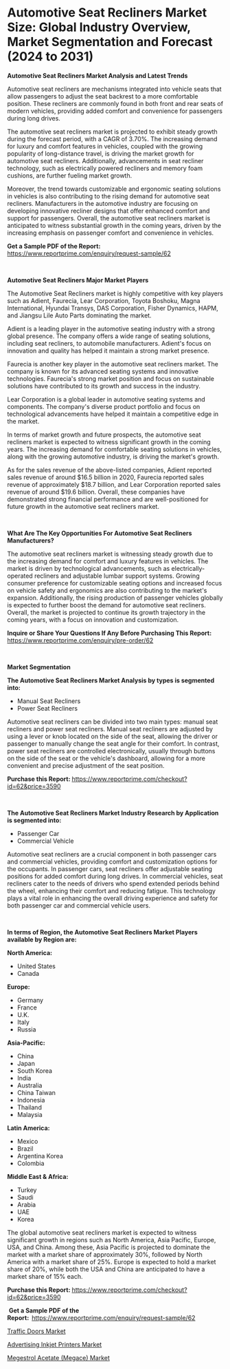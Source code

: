 <p><h1>Automotive Seat Recliners Market Size: Global Industry Overview, Market Segmentation and Forecast (2024 to 2031)</h1></p><p><strong>Automotive Seat Recliners Market Analysis and Latest Trends</strong></p>
<p><p>Automotive seat recliners are mechanisms integrated into vehicle seats that allow passengers to adjust the seat backrest to a more comfortable position. These recliners are commonly found in both front and rear seats of modern vehicles, providing added comfort and convenience for passengers during long drives.</p><p>The automotive seat recliners market is projected to exhibit steady growth during the forecast period, with a CAGR of 3.70%. The increasing demand for luxury and comfort features in vehicles, coupled with the growing popularity of long-distance travel, is driving the market growth for automotive seat recliners. Additionally, advancements in seat recliner technology, such as electrically powered recliners and memory foam cushions, are further fueling market growth.</p><p>Moreover, the trend towards customizable and ergonomic seating solutions in vehicles is also contributing to the rising demand for automotive seat recliners. Manufacturers in the automotive industry are focusing on developing innovative recliner designs that offer enhanced comfort and support for passengers. Overall, the automotive seat recliners market is anticipated to witness substantial growth in the coming years, driven by the increasing emphasis on passenger comfort and convenience in vehicles.</p></p>
<p><strong>Get a Sample PDF of the Report:&nbsp;</strong> <a href="https://www.reportprime.com/enquiry/request-sample/62">https://www.reportprime.com/enquiry/request-sample/62</a></p>
<p>&nbsp;</p>
<p><strong>Automotive Seat Recliners Major Market Players</strong></p>
<p><p>The Automotive Seat Recliners market is highly competitive with key players such as Adient, Faurecia, Lear Corporation, Toyota Boshoku, Magna International, Hyundai Transys, DAS Corporation, Fisher Dynamics, HAPM, and Jiangsu Lile Auto Parts dominating the market. </p><p>Adient is a leading player in the automotive seating industry with a strong global presence. The company offers a wide range of seating solutions, including seat recliners, to automobile manufacturers. Adient's focus on innovation and quality has helped it maintain a strong market presence.</p><p>Faurecia is another key player in the automotive seat recliners market. The company is known for its advanced seating systems and innovative technologies. Faurecia's strong market position and focus on sustainable solutions have contributed to its growth and success in the industry.</p><p>Lear Corporation is a global leader in automotive seating systems and components. The company's diverse product portfolio and focus on technological advancements have helped it maintain a competitive edge in the market.</p><p>In terms of market growth and future prospects, the automotive seat recliners market is expected to witness significant growth in the coming years. The increasing demand for comfortable seating solutions in vehicles, along with the growing automotive industry, is driving the market's growth.</p><p>As for the sales revenue of the above-listed companies, Adient reported sales revenue of around $16.5 billion in 2020, Faurecia reported sales revenue of approximately $18.7 billion, and Lear Corporation reported sales revenue of around $19.6 billion. Overall, these companies have demonstrated strong financial performance and are well-positioned for future growth in the automotive seat recliners market.</p></p>
<p>&nbsp;</p>
<p><strong>What Are The Key Opportunities For Automotive Seat Recliners Manufacturers?</strong></p>
<p><p>The automotive seat recliners market is witnessing steady growth due to the increasing demand for comfort and luxury features in vehicles. The market is driven by technological advancements, such as electrically-operated recliners and adjustable lumbar support systems. Growing consumer preference for customizable seating options and increased focus on vehicle safety and ergonomics are also contributing to the market's expansion. Additionally, the rising production of passenger vehicles globally is expected to further boost the demand for automotive seat recliners. Overall, the market is projected to continue its growth trajectory in the coming years, with a focus on innovation and customization.</p></p>
<p><strong>Inquire or Share Your Questions If Any Before Purchasing This Report:</strong> <a href="https://www.reportprime.com/enquiry/pre-order/62">https://www.reportprime.com/enquiry/pre-order/62</a></p>
<p>&nbsp;</p>
<p><strong>Market Segmentation</strong></p>
<p><strong>The Automotive Seat Recliners Market Analysis by types is segmented into:</strong></p>
<p><ul><li>Manual Seat Recliners</li><li>Power Seat Recliners</li></ul></p>
<p><p>Automotive seat recliners can be divided into two main types: manual seat recliners and power seat recliners. Manual seat recliners are adjusted by using a lever or knob located on the side of the seat, allowing the driver or passenger to manually change the seat angle for their comfort. In contrast, power seat recliners are controlled electronically, usually through buttons on the side of the seat or the vehicle's dashboard, allowing for a more convenient and precise adjustment of the seat position.</p></p>
<p><strong>Purchase this Report:&nbsp;</strong><a href="https://www.reportprime.com/checkout?id=62&price=3590">https://www.reportprime.com/checkout?id=62&price=3590</a></p>
<p>&nbsp;</p>
<p><strong>The Automotive Seat Recliners Market Industry Research by Application is segmented into:</strong></p>
<p><ul><li>Passenger Car</li><li>Commercial Vehicle</li></ul></p>
<p><p>Automotive seat recliners are a crucial component in both passenger cars and commercial vehicles, providing comfort and customization options for the occupants. In passenger cars, seat recliners offer adjustable seating positions for added comfort during long drives. In commercial vehicles, seat recliners cater to the needs of drivers who spend extended periods behind the wheel, enhancing their comfort and reducing fatigue. This technology plays a vital role in enhancing the overall driving experience and safety for both passenger car and commercial vehicle users.</p></p>
<p>&nbsp;</p>
<p><strong>In terms of Region, the Automotive Seat Recliners Market Players available by Region are:</strong></p>
<p>
    <p> <strong> North America: </strong>
        <ul>
            <li>United States</li>
            <li>Canada</li>
        </ul>
        </p> 
    <p> <strong> Europe: </strong>
        <ul>
            <li>Germany</li>
            <li>France</li>
            <li>U.K.</li>
            <li>Italy</li>
            <li>Russia</li>
        </ul>
        </p> 
    <p> <strong> Asia-Pacific: </strong>
        <ul>
            <li>China</li>
            <li>Japan</li>
            <li>South Korea</li>
            <li>India</li>
            <li>Australia</li>
            <li>China Taiwan</li>
            <li>Indonesia</li>
            <li>Thailand</li>
            <li>Malaysia</li>
        </ul>
        </p> 
    <p> <strong> Latin America: </strong>
        <ul>
            <li>Mexico</li>
            <li>Brazil</li>
            <li>Argentina Korea</li>
            <li>Colombia</li>
        </ul>
        </p> 
    <p> <strong> Middle East & Africa: </strong>
        <ul>
            <li>Turkey</li>
            <li>Saudi</li>
            <li>Arabia</li>
            <li>UAE</li>
            <li>Korea</li>
        </ul>
    </p>
    </p>
<p><p>The global automotive seat recliners market is expected to witness significant growth in regions such as North America, Asia Pacific, Europe, USA, and China. Among these, Asia Pacific is projected to dominate the market with a market share of approximately 30%, followed by North America with a market share of 25%. Europe is expected to hold a market share of 20%, while both the USA and China are anticipated to have a market share of 15% each.</p></p>
<p><strong>Purchase this Report: </strong><a href="https://www.reportprime.com/checkout?id=62&price=3590">https://www.reportprime.com/checkout?id=62&price=3590</a></p>
<p>&nbsp;<strong>Get a Sample PDF of the Report:&nbsp;&nbsp;</strong><a href="https://www.reportprime.com/enquiry/request-sample/62">https://www.reportprime.com/enquiry/request-sample/62</a></p>
<p><strong></strong></p>
<p><p><a href="https://view.publitas.com/reportprime-1/traffic-doors-market-with-the-goal-of-estimating-the-market-size-and-future-growth-potential-of-various-market-segments-based-on-component-applications-end-user-and-region/">Traffic Doors Market</a></p><p><a href="https://view.publitas.com/reportprime-1/advertising-inkjet-printers-market-size-growth-outlook-from-2023-to-2030-projecting-at-markets-trends-analysis-by-application-regional-outlook-and-revenue/">Advertising Inkjet Printers Market</a></p><p><a href="https://view.publitas.com/reportprime-1/megestrol-acetate-megace-market-provides-detailed-segmentation-of-this-market-based-on-type-application-and-region-and-forecast-for-the-period-from-2023-2030/">Megestrol Acetate (Megace) Market</a></p></p>